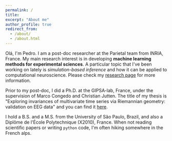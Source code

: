 ```yaml
---
permalink: /
title: 
excerpt: "About me"
author_profile: true
redirect_from: 
  - /about/
  - /about.html
---
```


Olá, I'm Pedro. I am a post-doc researcher at the Parietal team from INRIA, France. My main research interest
is in developing **<span>machine learning methods for experimental sciences</span>**. A particular topic that I've been working on lately is *simulation-based inference* and how it can be applied to computational neuroscience. Please check my <a href="/research.html" target="_blank">research page</a> for more information.

Prior to my post-doc, I did a Ph.D. at the GIPSA-lab, France, under the supervision of Marco Congedo and Christian Jutten. The title of my thesis is "Exploring invariances of multivariate time series via Riemannian geometry: validation on EEG data" and you can find it <a href="https://hal.archives-ouvertes.fr/tel-02345388" target="_blank">here</a>.

I hold a B.S. and a M.S. from the University of São Paulo, Brazil, and also a Diplôme de l'École Polytechnique (X2010), France. When not reading scientific papers or writing `python` code, I'm often hiking somewhere in the French alps.